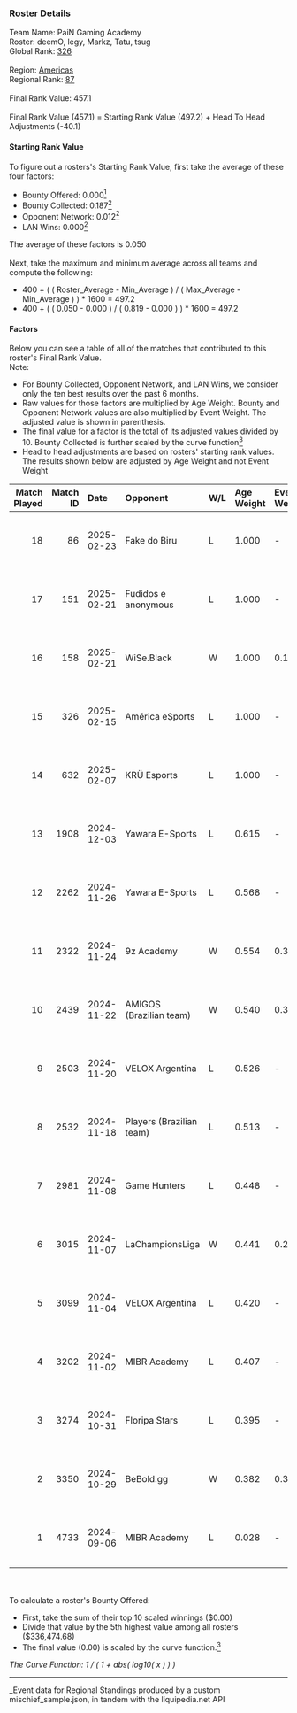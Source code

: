 ### Roster Details<br />
Team Name: PaiN Gaming Academy<br />
Roster: deemO, legy, Markz, Tatu, tsug<br />
Global Rank: [326](../../standings_global_2025_03_01.md)<br />
<br />
Region: [Americas]( ../../standings_americas_2025_03_01.md)<br />
Regional Rank: [87]( ../../standings_americas_2025_03_01.md)<br />
<br />
Final Rank Value:  457.1<br />
<br />
Final Rank Value (457.1) = Starting Rank Value (497.2) + Head To Head Adjustments (-40.1)<br />

#### Starting Rank Value<br />
To figure out a rosters's Starting Rank Value, first take the average of these four factors:<br />
- Bounty Offered: 0.000[<sup>1</sup>](#table2)
- Bounty Collected: 0.187[<sup>2</sup>](#table1)
- Opponent Network: 0.012[<sup>2</sup>](#table1)
- LAN Wins: 0.000[<sup>2</sup>](#table1)

The average of these factors is 0.050<br />
<br />
Next, take the maximum and minimum average across all teams and compute the following:<br />
- 400 + ( ( Roster_Average - Min_Average ) / ( Max_Average - Min_Average ) ) * 1600 = 497.2
- 400 + ( ( 0.050 - 0.000 ) / ( 0.819 - 0.000 ) ) * 1600 = 497.2


#### Factors<br />
Below you can see a table of all of the matches that contributed to this roster's Final Rank Value.<br />
Note:<br />

- For Bounty Collected, Opponent Network, and LAN Wins, we consider only the ten best results over the past 6 months.
- Raw values for those factors are multiplied by Age Weight. Bounty and Opponent Network values are also multiplied by Event Weight. The adjusted value is shown in parenthesis.
- The final value for a factor is the total of its adjusted values divided by 10. Bounty Collected is further scaled by the curve function[<sup>3</sup>](#curveFunction)
- Head to head adjustments are based on rosters' starting rank values. The results shown below are adjusted by Age Weight and not Event Weight
<span id="table1"></span><br />


| Match Played | Match ID | Date       | Opponent                 | W/L | Age Weight | Event Weight | Bounty Collected | Opponent Network | LAN Wins  | H2H Adj. | Roster                            |
| -: | -: | :- | :- | :- | :- | :- | :- | :- | :- | -: | :- |
|           18 |       86 | 2025-02-23 | Fake do Biru             | L   | 1.000      | -            | -                | -                | -         |   -10.88 | deemO, legy, Markz, Tatu, tsug    |
|           17 |      151 | 2025-02-21 | Fudidos e anonymous      | L   | 1.000      | -            | -                | -                | -         |   -18.04 | deemO, legy, Markz, Tatu, tsug    |
|           16 |      158 | 2025-02-21 | WiSe.Black               | W   | 1.000      | 0.143        | 0.000 (0.000)    | 0.000 (0.000)    | 0 (0.000) |    12.03 | deemO, legy, Markz, Tatu, tsug    |
|           15 |      326 | 2025-02-15 | América eSports          | L   | 1.000      | -            | -                | -                | -         |   -12.65 | deemO, legy, Markz, Tatu, tsug    |
|           14 |      632 | 2025-02-07 | KRÜ Esports              | L   | 1.000      | -            | -                | -                | -         |    -8.63 | deemO, legy, Markz, PremiuM, Tatu |
|           13 |     1908 | 2024-12-03 | Yawara E-Sports          | L   | 0.615      | -            | -                | -                | -         |    -5.40 | deemO, legy, Markz, Tatu, tsug    |
|           12 |     2262 | 2024-11-26 | Yawara E-Sports          | L   | 0.568      | -            | -                | -                | -         |    -4.99 | deemO, legy, Markz, Tatu, tsug    |
|           11 |     2322 | 2024-11-24 | 9z Academy               | W   | 0.554      | 0.371        | 0.001 (0.000)    | 0.320 (0.066)    | 0 (0.000) |    12.17 | deemO, legy, Markz, Tatu, tsug    |
|           10 |     2439 | 2024-11-22 | AMIGOS (Brazilian team)  | W   | 0.540      | 0.371        | 0.000 (0.000)    | 0.033 (0.007)    | 0 (0.000) |     8.43 | deemO, legy, Markz, Tatu, tsug    |
|            9 |     2503 | 2024-11-20 | VELOX Argentina          | L   | 0.526      | -            | -                | -                | -         |    -7.81 | deemO, legy, Markz, Tatu, tsug    |
|            8 |     2532 | 2024-11-18 | Players (Brazilian team) | L   | 0.513      | -            | -                | -                | -         |    -3.16 | deemO, legy, Markz, Tatu, tsug    |
|            7 |     2981 | 2024-11-08 | Game Hunters             | L   | 0.448      | -            | -                | -                | -         |    -3.54 | deemO, legy, Markz, Tatu, tsug    |
|            6 |     3015 | 2024-11-07 | LaChampionsLiga          | W   | 0.441      | 0.242        | 0.003 (0.000)    | 0.424 (0.045)    | 0 (0.000) |     9.64 | deemO, legy, Markz, Tatu, tsug    |
|            5 |     3099 | 2024-11-04 | VELOX Argentina          | L   | 0.420      | -            | -                | -                | -         |    -6.15 | deemO, legy, Markz, Tatu, tsug    |
|            4 |     3202 | 2024-11-02 | MIBR Academy             | L   | 0.407      | -            | -                | -                | -         |    -3.74 | deemO, legy, Markz, Tatu, tsug    |
|            3 |     3274 | 2024-10-31 | Floripa Stars            | L   | 0.395      | -            | -                | -                | -         |    -4.25 | deemO, legy, Markz, Tatu, tsug    |
|            2 |     3350 | 2024-10-29 | BeBold.gg                | W   | 0.382      | 0.371        | 0.000 (0.000)    | 0.024 (0.003)    | 0 (0.000) |     7.06 | deemO, legy, Markz, Tatu, tsug    |
|            1 |     4733 | 2024-09-06 | MIBR Academy             | L   | 0.028      | -            | -                | -                | -         |    -0.24 | deemO, hug1, legy, Markz, Tatu    |

<br />
<span id="table2"></span><br />
To calculate a roster's Bounty Offered:<br />

- First, take the sum of their top 10 scaled winnings ($0.00)
- Divide that value by the 5th highest value among all rosters ($336,474.68)
- The final value (0.00) is scaled by the curve function.[<sup>3</sup>](#curveFunction)

<span id="curveFunction"></span>_The Curve Function: 1 / ( 1 + abs( log10( x ) ) )_<br />

---
_Event data for Regional Standings produced by a custom mischief_sample.json, in tandem with the liquipedia.net API<br />
